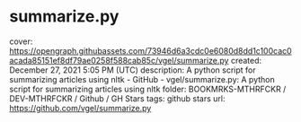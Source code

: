 # summarize.py

cover: https://opengraph.githubassets.com/73946d6a3cdc0e6080d8dd1c100cac0acada85151ef8df79ae0258f588cab85c/vgel/summarize.py
created: December 27, 2021 5:05 PM (UTC)
description: A python script for summarizing articles using nltk - GitHub - vgel/summarize.py: A python script for summarizing articles using nltk
folder: BOOKMRKS-MTHRFCKR / DEV-MTHRFCKR / Github / GH Stars
tags: github stars
url: https://github.com/vgel/summarize.py